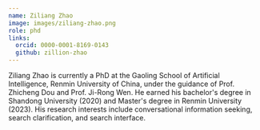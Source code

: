 ```yaml
---
name: Ziliang Zhao
image: images/ziliang-zhao.png
role: phd
links:
  orcid: 0000-0001-8169-0143
  github: zillion-zhao
---
```


Ziliang Zhao is currently a PhD at the Gaoling School of Artificial Intelligence, Renmin University of China, under the guidance of Prof. Zhicheng Dou and Prof. Ji-Rong Wen. He earned his bachelor's degree in Shandong University (2020) and Master's degree in Renmin University (2023). His research interests include conversational information seeking, search clarification, and search interface.

